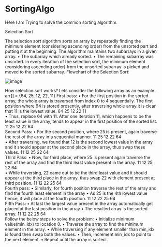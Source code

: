 # SortingAlgo

Here I am Trying to solve the common sorting algorithm. 

Selection Sort 

The selection sort algorithm sorts an array by repeatedly finding the minimum element (considering ascending order) from the unsorted part and putting it at the beginning. 
The algorithm maintains two subarrays in a given array.
•	The subarray which already sorted. 
•	The remaining subarray was unsorted.
In every iteration of the selection sort, the minimum element (considering ascending order) from the unsorted subarray is picked and moved to the sorted subarray. 
Flowchart of the Selection Sort: 
 
 ![image](https://user-images.githubusercontent.com/40481848/202891239-44d3ef7d-d616-462b-882a-a190bf2ce14c.png)

 
How selection sort works?
Lets consider the following array as an example: arr[] = {64, 25, 12, 22, 11}
First pass:
•	For the first position in the sorted array, the whole array is traversed from index 0 to 4 sequentially. The first position where 64 is stored presently, after traversing whole array it is clear that 11 is the lowest value.
   64   	   25   	   12   	   22   	   11   
•	Thus, replace 64 with 11. After one iteration 11, which happens to be the least value in the array, tends to appear in the first position of the sorted list.
   11   	   25   	   12   	   22   	   64   
Second Pass:
•	For the second position, where 25 is present, again traverse the rest of the array in a sequential manner.
   11   	   25   	   12   	   22   	   64   
•	After traversing, we found that 12 is the second lowest value in the array and it should appear at the second place in the array, thus swap these values.
   11   	   12   	   25   	   22   	   64   
Third Pass:
•	Now, for third place, where 25 is present again traverse the rest of the array and find the third least value present in the array.
   11   	   12   	   25   	   22   	   64   
•	While traversing, 22 came out to be the third least value and it should appear at the third place in the array, thus swap 22 with element present at third position.
   11   	   12   	   22   	   25   	   64   
Fourth pass:
•	Similarly, for fourth position traverse the rest of the array and find the fourth least element in the array 
•	As 25 is the 4th lowest value hence, it will place at the fourth position.
   11   	   12   	   22   	   25   	   64   
Fifth Pass:
•	At last the largest value present in the array automatically get placed at the last position in the array
•	The resulted array is the sorted array.
   11   	   12   	   22   	   25   	   64   
Follow the below steps to solve the problem:
•	Initialize minimum value(min_idx) to location 0.
•	Traverse the array to find the minimum element in the array.
•	While traversing if any element smaller than min_idx is found then swap both the values.
•	Then, increment min_idx to point to the next element.
•	Repeat until the array is sorted.

